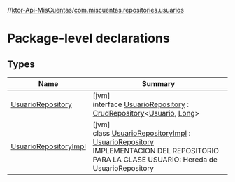 //[ktor-Api-MisCuentas](../../index.md)/[com.miscuentas.repositories.usuarios](index.md)

# Package-level declarations

## Types

| Name | Summary |
|---|---|
| [UsuarioRepository](-usuario-repository/index.md) | [jvm]<br>interface [UsuarioRepository](-usuario-repository/index.md) : [CrudRepository](../com.miscuentas.repositories.base/-crud-repository/index.md)&lt;[Usuario](../com.miscuentas.models/-usuario/index.md), [Long](https://kotlinlang.org/api/latest/jvm/stdlib/kotlin/-long/index.html)&gt; |
| [UsuarioRepositoryImpl](-usuario-repository-impl/index.md) | [jvm]<br>class [UsuarioRepositoryImpl](-usuario-repository-impl/index.md) : [UsuarioRepository](-usuario-repository/index.md)<br>IMPLEMENTACION DEL REPOSITORIO PARA LA CLASE USUARIO: Hereda de UsuarioRepository |
